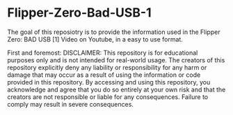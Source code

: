 # Flipper-Zero-Bad-USB-1

The goal of this reposiotry is to provide the information used in the Flipper Zero: BAD USB [1] Video on Youtube, in a easy to use format.

First and foremost: 
DISCLAIMER: This repository is for educational purposes only and is not intended for real-world usage. The creators of this repository explicitly deny any liability or responsibility for any harm or damage that may occur as a result of using the information or code provided in this repository. By accessing and using this repository, you acknowledge and agree that you do so entirely at your own risk and that the creators are not responsible or liable for any consequences. Failure to comply may result in severe consequences.

